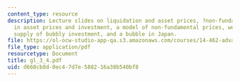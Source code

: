 ```yaml
---
content_type: resource
description: Lecture slides on liquidation and asset prices, ?non-fundamental? movements
  in asset prices and investment, a model of non-fundamental prices, welfare, monopolistic
  supply of bubbly investment, and a bubble in Japan.
file: https://ol-ocw-studio-app-qa.s3.amazonaws.com/courses/14-462-advanced-macroeconomics-ii-spring-2007/d668cb8d0ec47d7e588216a38b540bf8_gl_3_4.pdf
file_type: application/pdf
resourcetype: Document
title: gl_3_4.pdf
uid: d668cb8d-0ec4-7d7e-5882-16a38b540bf8
---
```

